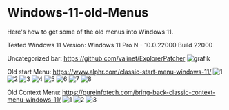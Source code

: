 # Windows-11-old-Menus
Here's how to get some of the old menus into Windows 11.

Tested Windows 11 Version: 
Windows 11 Pro N - 10.0.22000 Build 22000

Uncategorized bar: https://github.com/valinet/ExplorerPatcher
![grafik](https://user-images.githubusercontent.com/77273892/194728802-06b4d901-b0cd-4427-b544-975a7eb43844.png)

Old start Menu: https://www.alphr.com/classic-start-menu-windows-11/
![1](https://user-images.githubusercontent.com/77273892/194728831-ca4ab05b-09ec-40ec-99ba-087eccd9c3e3.png)
![2](https://user-images.githubusercontent.com/77273892/194728832-16d9faa2-0602-4522-be18-63cbc64da82e.png)
![3](https://user-images.githubusercontent.com/77273892/194728833-3a8b8574-cb5b-4907-80b3-90149f445554.png)
![4](https://user-images.githubusercontent.com/77273892/194728824-e4b75dd0-9bb4-4ed9-b17d-c01b6d549cf7.png)
![5](https://user-images.githubusercontent.com/77273892/194728825-c32fa9f0-96f0-43cb-bbfb-9ac77f0fc8d7.png)
![6](https://user-images.githubusercontent.com/77273892/194728826-dde861f7-acc4-4820-af47-42346c0fe40e.png)
![7](https://user-images.githubusercontent.com/77273892/194728828-7453288e-4f1a-49bd-9019-9e903528e01d.png)
![8](https://user-images.githubusercontent.com/77273892/194728830-51d654d8-c2d1-4201-b4f4-1ab749a313ef.png)

Old Context Menu: https://pureinfotech.com/bring-back-classic-context-menu-windows-11/
![1](https://user-images.githubusercontent.com/77273892/194728989-c34b2560-9ea7-457c-a165-4fd5ea1c8783.png)
![2](https://user-images.githubusercontent.com/77273892/194728986-e79ff242-12b0-4068-be21-604fdf28448e.png)
![3](https://user-images.githubusercontent.com/77273892/194728987-aa309e1a-e3c8-4646-89c9-d6380f2a54db.png)
